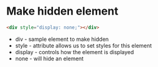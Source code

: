 # Make hidden element

```html
<div style="display: none;"></div>
```

- div - sample element to make hidden
- style - attribute allows us to set styles for this element
- display - controls how the element is displayed
- none - will hide an element
